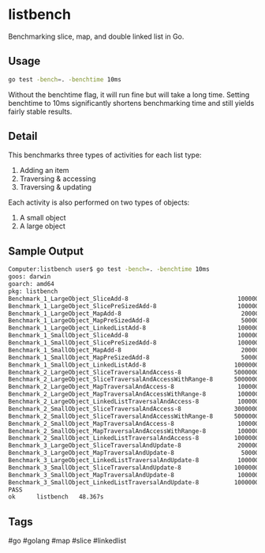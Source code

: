 # listbench
Benchmarking slice, map, and double linked list in Go.

## Usage

```bash
go test -bench=. -benchtime 10ms
```

Without the benchtime flag, it will run fine but will take a long time. Setting benchtime to 10ms significantly shortens benchmarking time and still yields fairly stable results.

## Detail

This benchmarks three types of activities for each list type:
1. Adding an item
2. Traversing & accessing
3. Traversing & updating

Each activity is also performed on two types of objects:
1. A small object
2. A large object

## Sample Output

```bash
Computer:listbench user$ go test -bench=. -benchtime 10ms
goos: darwin
goarch: amd64
pkg: listbench
Benchmark_1_LargeObject_SliceAdd-8                           	 1000000	        21.3 ns/op
Benchmark_1_LargeObject_SlicePreSizedAdd-8                   	 1000000	        10.9 ns/op
Benchmark_1_LargeObject_MapAdd-8                             	  200000	       145 ns/op
Benchmark_1_LargeObject_MapPreSizedAdd-8                     	  500000	        76.8 ns/op
Benchmark_1_LargeObject_LinkedListAdd-8                      	 1000000	        10.2 ns/op
Benchmark_1_SmallObject_SliceAdd-8                           	 1000000	        45.6 ns/op
Benchmark_1_SmallObject_SlicePreSizedAdd-8                   	 1000000	        72.9 ns/op
Benchmark_1_SmallObject_MapAdd-8                             	  200000	        91.4 ns/op
Benchmark_1_SmallObject_MapPreSizedAdd-8                     	  500000	        80.0 ns/op
Benchmark_1_SmallObject_LinkedListAdd-8                      	10000000	         2.77 ns/op
Benchmark_2_LargeObject_SliceTraversalAndAccess-8            	50000000	         0.26 ns/op
Benchmark_2_LargeObject_SliceTraversalAndAccessWithRange-8   	50000000	         0.23 ns/op
Benchmark_2_LargeObject_MapTraversalAndAccess-8              	 1000000	        52.1 ns/op
Benchmark_2_LargeObject_MapTraversalAndAccessWithRange-8     	 1000000	        11.5 ns/op
Benchmark_2_LargeObject_LinkedListTraversalAndAccess-8       	 1000000	        32.9 ns/op
Benchmark_2_SmallObject_SliceTraversalAndAccess-8            	30000000	         0.46 ns/op
Benchmark_2_SmallObject_SliceTraversalAndAccessWithRange-8   	50000000	         0.23 ns/op
Benchmark_2_SmallObject_MapTraversalAndAccess-8              	 1000000	        50.9 ns/op
Benchmark_2_SmallObject_MapTraversalAndAccessWithRange-8     	 1000000	        11.1 ns/op
Benchmark_2_SmallObject_LinkedListTraversalAndAccess-8       	10000000	         2.33 ns/op
Benchmark_3_LargeObject_SliceTraversalAndUpdate-8            	 2000000	         8.92 ns/op
Benchmark_3_LargeObject_MapTraversalAndUpdate-8              	  500000	        46.5 ns/op
Benchmark_3_LargeObject_LinkedListTraversalAndUpdate-8       	 1000000	        28.0 ns/op
Benchmark_3_SmallObject_SliceTraversalAndUpdate-8            	10000000	         2.49 ns/op
Benchmark_3_SmallObject_MapTraversalAndUpdate-8              	 1000000	        42.2 ns/op
Benchmark_3_SmallObject_LinkedListTraversalAndUpdate-8       	10000000	         2.99 ns/op
PASS
ok  	listbench	48.367s
```

## Tags

#go #golang #map #slice #linkedlist
